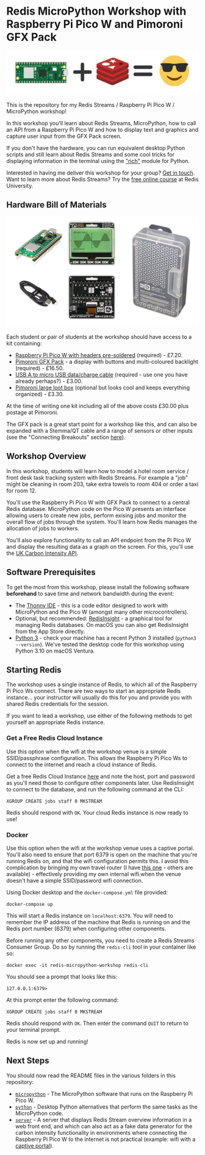 # Redis MicroPython Workshop with Raspberry Pi Pico W and Pimoroni GFX Pack

![Redis and Pico W Image](images/redis_picow_workshop.jpg)

This is the repository for my Redis Streams / Raspberry Pi Pico W / MicroPython workshop!

In this workshop you'll learn about Redis Streams, MicroPython, how to call an API from a Raspberry Pi Pico W and how to display text and graphics and capture user input from the GFX Pack screen.

If you don't have the hardware, you can run equivalent desktop Python scripts and still learn about Redis Streams and some cool tricks for displaying information in the terminal using the ["rich"](https://pypi.org/project/rich/) module for Python.

Interested in having me deliver this workshop for your group?  [Get in touch](https://simonprickett.dev/contact/).  Want to learn more about Redis Streams?  Try the [free online course](https://university.redis.com/courses/ru202/) at Redis University.

## Hardware Bill of Materials

![Workshop Hardware](images/workshop_kit.png)

Each student or pair of students at the workshop should have access to a kit containing:

* [Raspberry Pi Pico W with headers pre-soldered](https://shop.pimoroni.com/products/raspberry-pi-pico-w?variant=40454061752403) (required) - £7.20.
* [Pimoroni GFX Pack](https://shop.pimoroni.com/products/pico-gfx-pack?variant=40414469062739) - a display with buttons and multi-coloured backlight (required) - £16.50.
* [USB A to micro USB data/charge cable](https://shop.pimoroni.com/products/usb-a-to-microb-cable-red?variant=32065140746) (required - use one you have already perhaps?) - £3.00.
* [Pimoroni large loot box](https://shop.pimoroni.com/products/pirate-brand-plastic-loot-box?variant=40286342922) (optional but looks cool and keeps everything organized) - £3.30.

At the time of writing one kit including all of the above costs £30.00 plus postage at Pimoroni.

The GFX pack is a great start point for a workshop like this, and can also be expanded with a Stemma/QT cable and a range of sensors or other inputs (see the "Connecting Breakouts" section [here](https://shop.pimoroni.com/products/pico-gfx-pack?variant=40414469062739)).

## Workshop Overview

In this workshop, students will learn how to model a hotel room service / front desk task tracking system with Redis Streams.  For example a "job" might be cleaning in room 203, take extra towels to room 404 or order a taxi for room 12.

You'll use the Raspberry Pi Pico W with GFX Pack to connect to a central Redis database.  MicroPython code on the Pico W presents an interface allowing users to create new jobs, perform exising jobs and monitor the overall flow of jobs through the system.  You'll learn how Redis manages the allocation of jobs to workers.

You'll also explore functionality to call an API endpoint from the Pi Pico W and display the resulting data as a graph on the screen.  For this, you'll use the [UK Carbon Intensity API](https://www.carbonintensity.org.uk/).

## Software Prerequisites

To get the most from this workshop, please install the following software **beforehand** to save time and network bandwidth during the event:

* The [Thonny IDE](https://thonny.org/) - this is a code editor designed to work with MicroPython and the Pico W (amongst many other microcontrollers).
* Optional, but recommended: [RedisInsight](https://redis.com/redis-enterprise/redis-insight/) - a graphical tool for managing Redis databases.  On macOS you can also get RedisInsight from the App Store directly.
* [Python 3](https://www.python.org/downloads/) - check your machine has a recent Python 3 installed (`python3 --version`).  We've tested the desktop code for this workshop using Python 3.10 on macOS Ventura.

## Starting Redis

The workshop uses a single instance of Redis, to which all of the Raspberry Pi Pico Ws connect.  There are two ways to start an appropriate Redis instance... your instructor will usually do this for you and provide you with shared Redis credentials for the session.

If you want to lead a workshop, use either of the following methods to get yourself an appropriate Redis instance.

### Get a Free Redis Cloud Instance

Use this option when the wifi at the workshop venue is a simple SSID/passphrase configuration.  This allows the Raspberry Pi Pico Ws to connect to the internet and reach a cloud instance of Redis.

Get a free Redis Cloud Instance [here](https://redis.com/try-free/) and note the host, port and password as you'll need those to configure other components later.  Use RedisInsight to connect to the database, and run the following command at the CLI:

```
XGROUP CREATE jobs staff 0 MKSTREAM
```

Redis should respond with `OK`.  Your cloud Redis instance is now ready to use!

### Docker

Use this option when the wifi at the workshop venue uses a captive portal.  You'll also need to ensure that port 6379 is open on the machine that you're running Redis on, and that the wifi configuration permits this.  I avoid this complication by bringing my own travel router (I have [this one](https://www.gl-inet.com/products/gl-mt1300/) - others are available) - effectively providing my own internal wifi when the venue doesn't have a simple SSID/password wifi connection.

Using Docker desktop and the `docker-compose.yml` file provided:

```
docker-compose up
```

This will start a Redis instance on `localhost:6379`.  You will need to remember the IP address of the machine that Redis is running on and the Redis port number (6379) when configuring other components.

Before running any other components, you need to create a Redis Streams Consumer Group.  Do so by running the `redis-cli` tool in your container like so:

```
docker exec -it redis-micropython-workshop redis-cli
```

You should see a prompt that looks like this:

```
127.0.0.1:6379>
```

At this prompt enter the following command:

```
XGROUP CREATE jobs staff 0 MKSTREAM
```

Redis should respond with `OK`.  Then enter the command `QUIT` to return to your terminal prompt.

Redis is now set up and running!

## Next Steps

You should now read the README files in the various folders in this repository:

* [`micropython`](micropython/README.md) - The MicroPython software that runs on the Raspberry Pi Pico W.
* [`python`](python/README.md) - Desktop Python alternatives that perform the same tasks as the MicroPython code.
* [`server`](server/README.md) - A server that displays Redis Stream overview information in a web front end, and which can also act as a fake data generator for the carbon intensity functionality in environments where connecting the Raspberry Pi Pico W to the internet is not practical (example: wifi with a [captive portal](https://en.wikipedia.org/wiki/Captive_portal)).
